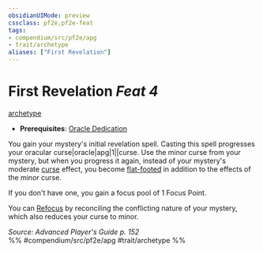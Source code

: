 ```yaml
---
obsidianUIMode: preview
cssclass: pf2e,pf2e-feat
tags:
- compendium/src/pf2e/apg
- trait/archetype
aliases: ["First Revelation"]
---
```

# First Revelation  *Feat 4*  
[archetype](rules/traits/archetype.md)  

- **Prerequisites**: [Oracle Dedication](compendium/feats/oracle-dedication-apg.md)

You gain your mystery's initial revelation spell. Casting this spell progresses your oracular curse|oracle|apg|1||curse. Use the minor curse from your mystery, but when you progress it again, instead of your mystery's moderate [curse](rules/traits/curse.md) effect, you become [flat-footed](rules/conditions.md#Flat-footed) in addition to the effects of the minor curse.

If you don't have one, you gain a focus pool of 1 Focus Point.

You can [Refocus](rules/actions/refocus.md) by reconciling the conflicting nature of your mystery, which also reduces your curse to minor.

*Source: Advanced Player's Guide p. 152*  
%% #compendium/src/pf2e/apg #trait/archetype %%